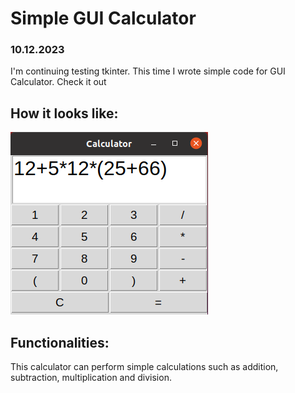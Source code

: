 # Simple GUI Calculator

### 10.12.2023  
  
I'm continuing testing tkinter. This time I wrote simple code for GUI Calculator. Check it out

## How it looks like:
![Local Image](./resources/screenshot.png)

## Functionalities:  

This calculator can perform simple calculations such as addition, subtraction, multiplication and division.